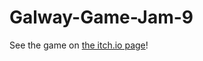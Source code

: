 # Galway-Game-Jam-9

See the game on [the itch.io page](https://ronanh.itch.io/couch-simulator-2018)!

